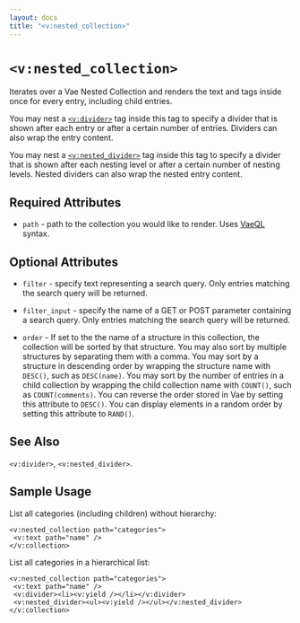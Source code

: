 ```yaml
---
layout: docs
title: "<v:nested_collection>"
---
```


# `<v:nested_collection>`

Iterates over a Vae Nested Collection and renders the text and tags
inside once for every entry, including child entries.

You may nest a [`<v:divider>`](#v_divider) tag inside this tag to
specify a divider that is shown after each entry or after a certain
number of entries. Dividers can also wrap the entry content.

You may nest a [`<v:nested_divider>`](#v_nested_divider) tag inside this
tag to specify a divider that is shown after each nesting level or after
a certain number of nesting levels. Nested dividers can also wrap the
nested entry content.

## Required Attributes

-   `path` - path to the collection you would like to render. Uses
    [VaeQL](#vaeql) syntax.

## Optional Attributes

-   `filter` - specify text representing a search query. Only entries
    matching the search query will be returned.

-   `filter_input` - specify the name of a GET or POST parameter
    containing a search query. Only entries matching the search query
    will be returned.

-   `order` - If set to the the name of a structure in this collection,
    the collection will be sorted by that structure. You may also sort
    by multiple structures by separating them with a comma. You may sort
    by a structure in descending order by wrapping the structure name
    with `DESC()`, such as `DESC(name)`. You may sort by the number of
    entries in a child collection by wrapping the child collection name
    with `COUNT()`, such as `COUNT(comments)`. You can reverse the order
    stored in Vae by setting this attribute to `DESC()`. You can display
    elements in a random order by setting this attribute to `RAND()`.

## See Also

`<v:divider>`, `<v:nested_divider>`.

## Sample Usage

List all categories (including children) without hierarchy:

    <v:nested_collection path="categories">
     <v:text path="name" />
    </v:collection>

List all categories in a hierarchical list:

    <v:nested_collection path="categories">
     <v:text path="name" />
     <v:divider><li><v:yield /></li></v:divider>
     <v:nested_divider><ul><v:yield /></ul></v:nested_divider>
    </v:collection>
